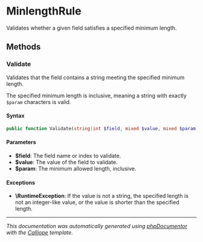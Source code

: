 # MinlengthRule

Validates whether a given field satisfies a specified minimum length.

## Methods

### Validate

Validates that the field contains a string meeting the specified minimum
length.

The specified minimum length is inclusive, meaning a string with exactly
`$param` characters is valid.

#### Syntax

```php
public function Validate(string|int $field, mixed $value, mixed $param): void
```

#### Parameters

- **$field**: The field name or index to validate.
- **$value**: The value of the field to validate.
- **$param**: The minimum allowed length, inclusive.

#### Exceptions

- **\RuntimeException**: If the value is not a string, the specified length is not an integer-like value, or the value is shorter than the specified length.

---

*This documentation was automatically generated using [phpDocumentor](http://www.phpdoc.org/) with the [Calliope](https://github.com/DaphneWebFramework/Calliope) template.*
